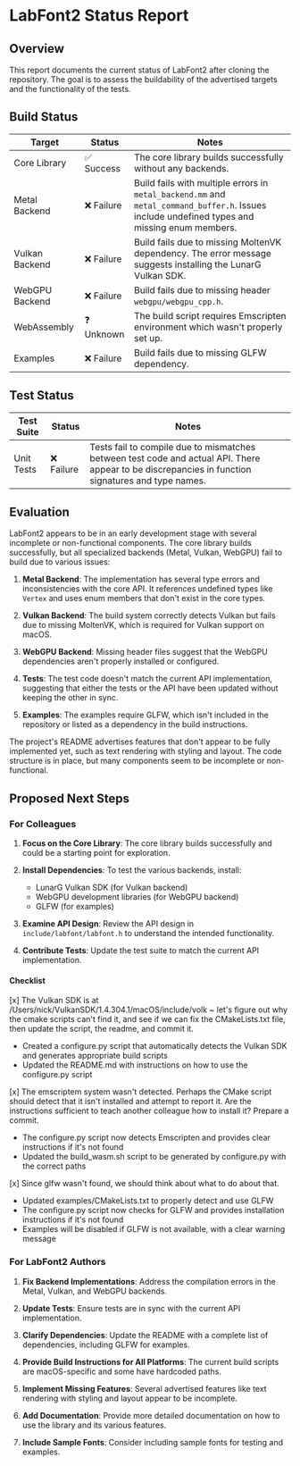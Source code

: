 # LabFont2 Status Report

## Overview

This report documents the current status of LabFont2 after cloning the repository. The goal is to assess the buildability of the advertised targets and the functionality of the tests.

## Build Status

| Target | Status | Notes |
|--------|--------|-------|
| Core Library | ✅ Success | The core library builds successfully without any backends. |
| Metal Backend | ❌ Failure | Build fails with multiple errors in `metal_backend.mm` and `metal_command_buffer.h`. Issues include undefined types and missing enum members. |
| Vulkan Backend | ❌ Failure | Build fails due to missing MoltenVK dependency. The error message suggests installing the LunarG Vulkan SDK. |
| WebGPU Backend | ❌ Failure | Build fails due to missing header `webgpu/webgpu_cpp.h`. |
| WebAssembly | ❓ Unknown | The build script requires Emscripten environment which wasn't properly set up. |
| Examples | ❌ Failure | Build fails due to missing GLFW dependency. |

## Test Status

| Test Suite | Status | Notes |
|------------|--------|-------|
| Unit Tests | ❌ Failure | Tests fail to compile due to mismatches between test code and actual API. There appear to be discrepancies in function signatures and type names. |

## Evaluation

LabFont2 appears to be in an early development stage with several incomplete or non-functional components. The core library builds successfully, but all specialized backends (Metal, Vulkan, WebGPU) fail to build due to various issues:

1. **Metal Backend**: The implementation has several type errors and inconsistencies with the core API. It references undefined types like `Vertex` and uses enum members that don't exist in the core types.

2. **Vulkan Backend**: The build system correctly detects Vulkan but fails due to missing MoltenVK, which is required for Vulkan support on macOS.

3. **WebGPU Backend**: Missing header files suggest that the WebGPU dependencies aren't properly installed or configured.

4. **Tests**: The test code doesn't match the current API implementation, suggesting that either the tests or the API have been updated without keeping the other in sync.

5. **Examples**: The examples require GLFW, which isn't included in the repository or listed as a dependency in the build instructions.

The project's README advertises features that don't appear to be fully implemented yet, such as text rendering with styling and layout. The code structure is in place, but many components seem to be incomplete or non-functional.

## Proposed Next Steps

### For Colleagues

1. **Focus on the Core Library**: The core library builds successfully and could be a starting point for exploration.

2. **Install Dependencies**: To test the various backends, install:
   - LunarG Vulkan SDK (for Vulkan backend)
   - WebGPU development libraries (for WebGPU backend)
   - GLFW (for examples)

3. **Examine API Design**: Review the API design in `include/labfont/labfont.h` to understand the intended functionality.

4. **Contribute Tests**: Update the test suite to match the current API implementation.

#### Checklist

[x] The Vulkan SDK is at /Users/nick/VulkanSDK/1.4.304.1/macOS/include/volk ~ let's figure out why the cmake scripts can't find it, and see if we can fix the CMakeLists.txt file, then update the script, the readme, and commit it.
   - Created a configure.py script that automatically detects the Vulkan SDK and generates appropriate build scripts
   - Updated the README.md with instructions on how to use the configure.py script

[x] The emscriptem system wasn't detected. Perhaps the CMake script should detect that it isn't installed and attempt to report it. Are the instructions sufficient to teach another colleague how to install it? Prepare a commit.
   - The configure.py script now detects Emscripten and provides clear instructions if it's not found
   - Updated the build_wasm.sh script to be generated by configure.py with the correct paths

[x] Since glfw wasn't found, we should think about what to do about that.
   - Updated examples/CMakeLists.txt to properly detect and use GLFW
   - The configure.py script now checks for GLFW and provides installation instructions if it's not found
   - Examples will be disabled if GLFW is not available, with a clear warning message


### For LabFont2 Authors

1. **Fix Backend Implementations**: Address the compilation errors in the Metal, Vulkan, and WebGPU backends.

2. **Update Tests**: Ensure tests are in sync with the current API implementation.

3. **Clarify Dependencies**: Update the README with a complete list of dependencies, including GLFW for examples.

4. **Provide Build Instructions for All Platforms**: The current build scripts are macOS-specific and some have hardcoded paths.

5. **Implement Missing Features**: Several advertised features like text rendering with styling and layout appear to be incomplete.

6. **Add Documentation**: Provide more detailed documentation on how to use the library and its various features.

7. **Include Sample Fonts**: Consider including sample fonts for testing and examples.
